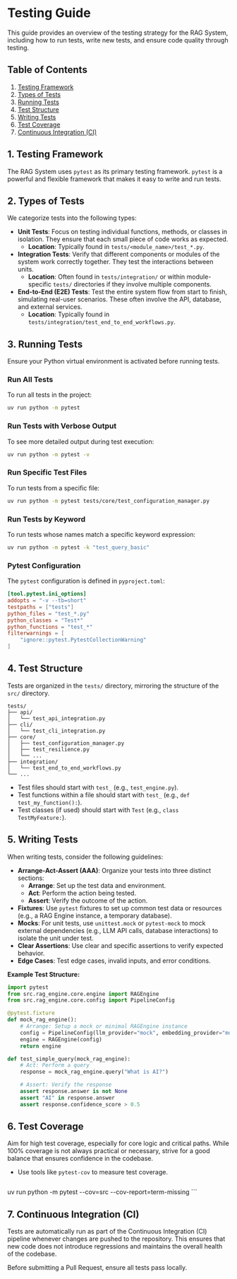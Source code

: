 # Testing Guide

This guide provides an overview of the testing strategy for the RAG System, including how to run tests, write new tests, and ensure code quality through testing.

## Table of Contents

1.  [Testing Framework](#testing-framework)
2.  [Types of Tests](#types-of-tests)
3.  [Running Tests](#running-tests)
4.  [Test Structure](#test-structure)
5.  [Writing Tests](#writing-tests)
6.  [Test Coverage](#test-coverage)
7.  [Continuous Integration (CI)](#continuous-integration-ci)

## 1. Testing Framework

The RAG System uses `pytest` as its primary testing framework. `pytest` is a powerful and flexible framework that makes it easy to write and run tests.

## 2. Types of Tests

We categorize tests into the following types:

*   **Unit Tests**: Focus on testing individual functions, methods, or classes in isolation. They ensure that each small piece of code works as expected.
    *   **Location**: Typically found in `tests/<module_name>/test_*.py`.
*   **Integration Tests**: Verify that different components or modules of the system work correctly together. They test the interactions between units.
    *   **Location**: Often found in `tests/integration/` or within module-specific `tests/` directories if they involve multiple components.
*   **End-to-End (E2E) Tests**: Test the entire system flow from start to finish, simulating real-user scenarios. These often involve the API, database, and external services.
    *   **Location**: Typically found in `tests/integration/test_end_to_end_workflows.py`.

## 3. Running Tests

Ensure your Python virtual environment is activated before running tests.

### Run All Tests

To run all tests in the project:

```bash
uv run python -m pytest
```

### Run Tests with Verbose Output

To see more detailed output during test execution:

```bash
uv run python -m pytest -v
```

### Run Specific Test Files

To run tests from a specific file:

```bash
uv run python -m pytest tests/core/test_configuration_manager.py
```

### Run Tests by Keyword

To run tests whose names match a specific keyword expression:

```bash
uv run python -m pytest -k "test_query_basic"
```

### Pytest Configuration

The `pytest` configuration is defined in `pyproject.toml`:

```toml
[tool.pytest.ini_options]
addopts = "-v --tb=short"
testpaths = ["tests"]
python_files = "test_*.py"
python_classes = "Test*"
python_functions = "test_*"
filterwarnings = [
    "ignore::pytest.PytestCollectionWarning"
]
```

## 4. Test Structure

Tests are organized in the `tests/` directory, mirroring the structure of the `src/` directory.

```
tests/
├── api/
│   └── test_api_integration.py
├── cli/
│   └── test_cli_integration.py
├── core/
│   ├── test_configuration_manager.py
│   ├── test_resilience.py
│   └── ...
├── integration/
│   └── test_end_to_end_workflows.py
└── ...
```

*   Test files should start with `test_` (e.g., `test_engine.py`).
*   Test functions within a file should start with `test_` (e.g., `def test_my_function():`).
*   Test classes (if used) should start with `Test` (e.g., `class TestMyFeature:`).

## 5. Writing Tests

When writing tests, consider the following guidelines:

*   **Arrange-Act-Assert (AAA)**: Organize your tests into three distinct sections:
    *   **Arrange**: Set up the test data and environment.
    *   **Act**: Perform the action being tested.
    *   **Assert**: Verify the outcome of the action.
*   **Fixtures**: Use `pytest` fixtures to set up common test data or resources (e.g., a RAG Engine instance, a temporary database).
*   **Mocks**: For unit tests, use `unittest.mock` or `pytest-mock` to mock external dependencies (e.g., LLM API calls, database interactions) to isolate the unit under test.
*   **Clear Assertions**: Use clear and specific assertions to verify expected behavior.
*   **Edge Cases**: Test edge cases, invalid inputs, and error conditions.

**Example Test Structure:**

```python
import pytest
from src.rag_engine.core.engine import RAGEngine
from src.rag_engine.core.config import PipelineConfig

@pytest.fixture
def mock_rag_engine():
    # Arrange: Setup a mock or minimal RAGEngine instance
    config = PipelineConfig(llm_provider="mock", embedding_provider="mock", vector_store="memory")
    engine = RAGEngine(config)
    return engine

def test_simple_query(mock_rag_engine):
    # Act: Perform a query
    response = mock_rag_engine.query("What is AI?")

    # Assert: Verify the response
    assert response.answer is not None
    assert "AI" in response.answer
    assert response.confidence_score > 0.5
```

## 6. Test Coverage

Aim for high test coverage, especially for core logic and critical paths. While 100% coverage is not always practical or necessary, strive for a good balance that ensures confidence in the codebase.

*   Use tools like `pytest-cov` to measure test coverage.
    ```bash
uv run python -m pytest --cov=src --cov-report=term-missing
    ```

## 7. Continuous Integration (CI)

Tests are automatically run as part of the Continuous Integration (CI) pipeline whenever changes are pushed to the repository. This ensures that new code does not introduce regressions and maintains the overall health of the codebase.

Before submitting a Pull Request, ensure all tests pass locally.
